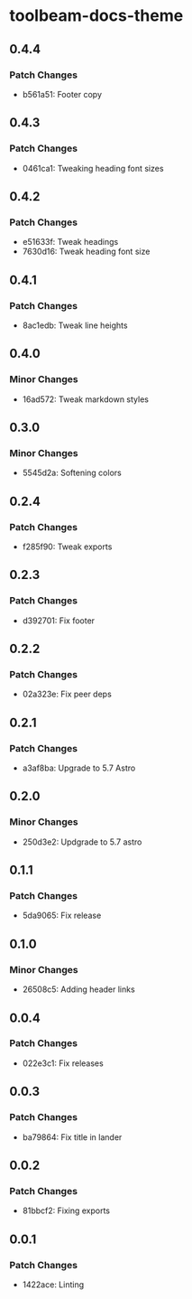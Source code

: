 # toolbeam-docs-theme

## 0.4.4

### Patch Changes

- b561a51: Footer copy

## 0.4.3

### Patch Changes

- 0461ca1: Tweaking heading font sizes

## 0.4.2

### Patch Changes

- e51633f: Tweak headings
- 7630d16: Tweak heading font size

## 0.4.1

### Patch Changes

- 8ac1edb: Tweak line heights

## 0.4.0

### Minor Changes

- 16ad572: Tweak markdown styles

## 0.3.0

### Minor Changes

- 5545d2a: Softening colors

## 0.2.4

### Patch Changes

- f285f90: Tweak exports

## 0.2.3

### Patch Changes

- d392701: Fix footer

## 0.2.2

### Patch Changes

- 02a323e: Fix peer deps

## 0.2.1

### Patch Changes

- a3af8ba: Upgrade to 5.7 Astro

## 0.2.0

### Minor Changes

- 250d3e2: Updgrade to 5.7 astro

## 0.1.1

### Patch Changes

- 5da9065: Fix release

## 0.1.0

### Minor Changes

- 26508c5: Adding header links

## 0.0.4

### Patch Changes

- 022e3c1: Fix releases

## 0.0.3

### Patch Changes

- ba79864: Fix title in lander

## 0.0.2

### Patch Changes

- 81bbcf2: Fixing exports

## 0.0.1

### Patch Changes

- 1422ace: Linting
